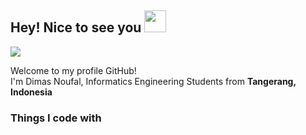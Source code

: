 ## Hey! Nice to see you <img src="https://github.com/TheDudeThatCode/TheDudeThatCode/blob/master/Assets/Hi.gif" width="35" />

<img src="![](https://camo.githubusercontent.com/992babdffd8c74a1502de375fbdf7e4d54773242/68747470733a2f2f6d656469612e67697068792e636f6d2f6d656469612f53576f536b4e36447854737a71494b4571762f67697068792e676966)
" />

<p>Welcome to my profile GitHub! </br> I'm Dimas Noufal, Informatics Engineering Students from <b>Tangerang, Indonesia</b></p>
<h3>Things I code with</h3>

